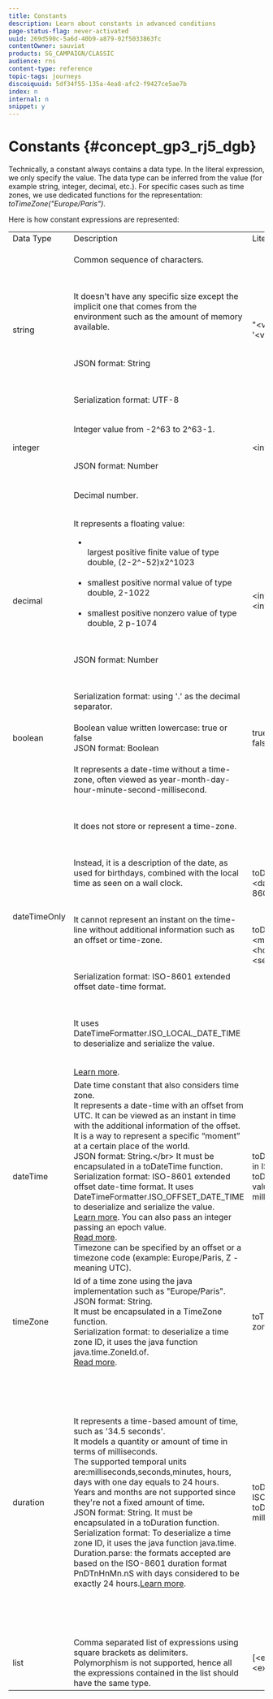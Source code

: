 ```yaml
---
title: Constants
description: Learn about constants in advanced conditions
page-status-flag: never-activated
uuid: 269d590c-5a6d-40b9-a879-02f5033863fc
contentOwner: sauviat
products: SG_CAMPAIGN/CLASSIC
audience: rns
content-type: reference
topic-tags: journeys
discoiquuid: 5df34f55-135a-4ea8-afc2-f9427ce5ae7b
index: n
internal: n
snippet: y
---
```


# Constants {#concept_gp3_rj5_dgb}

Technically, a constant always contains a data type. In the literal expression, we only specify the value. The data type can be inferred from the value (for example string, integer, decimal, etc.). For specific cases such as time zones, we use dedicated functions for the representation: _toTimeZone("Europe/Paris")_.

Here is how constant expressions are represented:

<table>
    <tr>
        <td>Data Type</td>
        <td>Description</td>
        <td>Literal Representation</td>
        <td>Example</td>
    </tr>
    <tr>
        <td>string</td>
        <td><p>Common sequence of characters.</p><br/><p>It doesn't have any specific size except the implicit one that comes from the environment such as the amount of memory available.</p><br/><p>JSON format: String</p><br/><p>Serialization format: UTF-8</p></td>
        <td>"&lt;value&gt;"<br/>'&lt;value&gt;'</td>
        <td>"hello world"<br/> 'hello world'</td>
    </tr>
    <tr>
        <td>integer</td>
        <td><p>Integer value from -2^63 to 2^63-1.</p><br/><p>JSON format: Number</p></td>
        <td>&lt;integer value&gt;</td>
        <td>42</td>
    </tr>
    <tr>
        <td>decimal</td>
        <td><p>Decimal number.</p><br/>It represents a floating value:<ul><li><br/>largest positive finite value of type double, (2-2^-52)x2^1023</li><br/><li>smallest positive normal value of type double, 2-1022</li><br/><li>smallest positive nonzero value of type double, 2 p-1074</li></ul><br/><p>JSON format: Number</p><br/><p>Serialization format: using '.' as the decimal separator.</p></td>
        <td>&lt;integer value&gt;.&lt;integer value&gt;</td>
        <td>3.14</td>
    </tr>
    <tr>
        <td>boolean</td>
        <td>Boolean value written lowercase: true or false<br/>JSON format: Boolean</td>
        <td>true <br/>false</td>
        <td>true</td>
    </tr>
    <tr>
        <td>dateTimeOnly</td>
        <td><p>It represents a date-time without a time-zone, often viewed as year-month-day-hour-minute-second-millisecond.</p><br/><p>It does not store or represent a time-zone.</p><br/><p>Instead, it is a description of the date, as used for birthdays, combined with the local time as seen on a wall clock.</p><br/><p>It cannot represent an instant on the time-line without additional information such as an offset or time-zone.</p><br/><p>Serialization format: ISO-8601 extended offset date-time format.</p><br/><p>It uses DateTimeFormatter.ISO_LOCAL_DATE_TIME to deserialize and serialize the value.</p><br/> <a href="https://docs.oracle.com/javase/8/docs/api/java/time/format/DateTimeFormatter.html#ISO_LOCAL_DATE_TIME">Learn more</a>.</td>
        <td><p>toDateTimeOnly("&lt;dateTimeOnly in ISO-8601 format&gt;")</p><br/><p>toDateTimeOnly(&lt;year&gt;, &lt;month&gt;, &lt;day&gt;, &lt;hour&gt;, &lt;minute&gt;, &lt;second&gt;)</p></td>
        <td><p>toDateTimeOnly("1977-04-22T06:00:00")</p><br/><p>toDateTimeOnly(1977, 4, 22, 6, 0, 0")</p><br/><p>Examples of serialized dateTimeOnly:</p><br/><p>2011-12-03T15:15:30</p><br/><p>2011-12-03T15:15:30.123</p></td>
    </tr>
    <tr>
        <td>dateTime</td>
        <td>Date time constant that also considers time zone.<br/>It represents a date-time with an offset from UTC. It can be viewed as an instant in time with the additional information of the offset. <br/>It is a way to represent a specific “moment” at a certain place of the world.<br/>JSON format: String.&lt;/br&gt; It must be encapsulated in a toDateTime function.<br/>Serialization format: ISO-8601 extended offset date-time format. It uses DateTimeFormatter.ISO_OFFSET_DATE_TIME to deserialize and serialize the value. <br/><a href="https://docs.oracle.com/javase/8/docs/api/java/time/format/DateTimeFormatter.html#ISO_OFFSET_DATE_TIME">Learn more</a>. You can also pass an integer passing an epoch value. <br/><a href="https://www.epochconverter.com/">Read more</a>.<br/>Timezone can be specified by an offset or a timezone code (example: Europe/Paris, Z - meaning UTC).</td>
        <td>toDateTime("&lt;dateTime in ISO-8601 format&gt;")<br/>toDateTime(&lt;integer value of an epoch in milliseconds&gt;)</td>
        <td>toDateTime("1977-04-22T06:00:00Z")<br/>toDateTime("2011-12-03T15:15:30Z")<br/>toDateTime("2011-12-03T15:15:30.123Z")<br/>toDateTime("2011-12-03T15:15:30.123+02:00")<br/>toDateTime("2011-12-03T15:15:30.123-00:20")<br/> toDateTime(1560762190189)</td>
    </tr>
    <tr>
        <td>timeZone</td>
        <td>Id of a time zone using the java implementation such as "Europe/Paris".<br/>JSON format: String.<br/> It must be encapsulated in a TimeZone function.<br/>Serialization format: to deserialize a time zone ID, it uses the java function java.time.ZoneId.of. <br/><a href="https://docs.oracle.com/javase/8/docs/api/java/time/ZoneId.html#of-java.lang.String-">Read more</a>.</td>
        <td>toTimeZone("&lt;time zone id&gt;")</td>
        <td>toTimeZone("Europe/Paris")</td>
    </tr>
    <tr>
        <td>duration</td>
        <td>It represents a time-based amount of time, such as '34.5 seconds'.<br/> It models a quantity or amount of time in terms of milliseconds.<br/>The supported temporal units are:milliseconds,seconds,minutes, hours, days with one day equals to 24 hours.<br/> Years and months are not supported since they're not a fixed amount of time.<br/> JSON format: String. It must be encapsulated in a toDuration function.<br/>Serialization format: To deserialize a time zone ID, it uses the java function java.time.<br/>Duration.parse: the formats accepted are based on the ISO-8601 duration format PnDTnHnMn.nS with days considered to be exactly 24 hours.<a href="https://docs.oracle.com/javase/8/docs/api/java/time/Duration.html#parse-java.lang.CharSequence-">Learn more</a>.</td>
        <td>toDuration("&lt;duration in ISO-8601 format&gt;")<br/>toDuration(&lt;duration in milliseconds&gt;)</td>
        <td>toDuration("PT5S") // 5 seconds<br/>toDuration(500) // 500mstoDuration("PT20.345S")<br/> -- parses as "20.345 seconds"<br/>toDuration("PT15M")<br/> -- parses as "15 minutes" <br/>(where a minute is 60 seconds)<br/>toDuration("PT10H")<br/>-- parses as "10 hours" <br/>(where an hour is 3600 seconds)<br/>toDuration("P2D")<br/>-- parses as "2 days"<br/> (where a day is 24 hours or 86400 seconds)<br/>toDuration("P2DT3H4M")<br/>-- parses as "2 days, 3 hours and 4 minutes"<br/>toDuration("P-6H3M")<br/>-- parses as "-6 hours and +3 minutes"<br/>toDuration("-P6H3M")<br/>-- parses as "-6 hours and -3 minutes"<br/>toDuration("-P-6H+3M")<br/>-- parses as "+6 hours and -3 minutes"</td>
    </tr>
    <tr>
        <td>list</td>
        <td>Comma separated list of expressions using square brackets as delimiters. <br/>Polymorphism is not supported, hence all the expressions contained in the list should have the same type.</td>
        <td>[&lt;expression&gt;, &lt;expression&gt;, ... ]</td>
        <td>["value1","value2"]<br/>[3,5]<br/>[toDuration(500),toDuration(800)]</td>
    </tr>
</table>